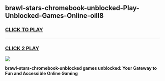 
## brawl-stars-chromebook-unblocked-Play-Unblocked-Games-Online-oill8
<h3>
<a href="https://premium76.site?title=brawl-stars-chromebook-unblocked&ref=25A">CLICK TO PLAY</a></h3>
<hr>

<h3>
<a href="https://premium76.site?title=brawl-stars-chromebook-unblocked&ref=25A">CLICK 2 PLAY</a>
  
</h3>

<a href="https://premium76.site?title=brawl-stars-chromebook-unblocked&ref=25A"><img src="https://clearcache.store/games.png"></a>


**brawl-stars-chromebook-unblocked games unblocked: Your Gateway to Fun and Accessible Online Gaming**
